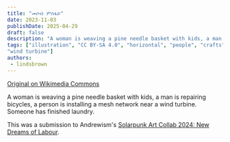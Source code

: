 ```yaml
---
title: "መሶብ ምስፋይ"
date: 2023-11-03
publishDate: 2025-04-29
draft: false
description: "A woman is weaving a pine needle basket with kids, a man is repairing bicycles, a person is installing a mesh network near a wind turbine. Someone has finished laundry. "
tags: ["illustration", "CC BY-SA 4.0", "horizontal", "people", "crafts", 
"wind turbine"]
authors:
 - lindsbrown
---
```


[Original on Wikimedia Commons](https://commons.wikimedia.org/wiki/File:LindsBrown_SolarpunkArtCollab2024.jpg)

A woman is weaving a pine needle basket with kids, a man is repairing bicycles, a person is installing a mesh network near a wind turbine. Someone has finished laundry.

This was a submission to Andrewism's [Solarpunk Art Collab 2024: New Dreams of Labour](https://www.tumblr.com/andrew-ism/770135694637236224/solarpunk-art-2024-new-dreams-of-labour).